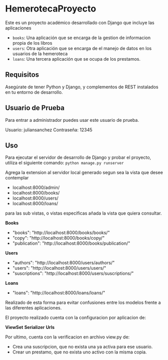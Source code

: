 # HemerotecaProyecto

Este es un proyecto académico desarrollado con Django que incluye las aplicaciones

- `books`: Una aplicación que se encarga de la gestion de informacion propia de los libros
- `users`: Otra aplicación que se encarga de el manejo de datos en los usuarios de la hemeroteca
- `loans`: Una tercera aplicación que se ocupa de los prestamos.

## Requisitos

Asegúrate de tener Python y Django, y complementos de REST instalados en tu entorno de desarrollo.

## Usuario de Prueba
Para entrar a administrador puedes usar este usuario de prueba.

Usuario: juliansanchez
Contraseña: 12345

## Uso
Para ejecutar el servidor de desarrollo de Django y probar el proyecto, utiliza el siguiente comando:
```python manage.py runserver```

Agrega la extension al servidor local generado segun sea la vista que desee contemplar

* localhost:8000/admin/
* localhost:8000/books/
* localhost:8000/users/
* localhost:8000/loans/

para las sub vistas, o vistas especificas añada la vista que quiera consultar.


**Books**
* "books": "http://localhost:8000/books/books/"
* "copy": "http://localhost:8000/books/copy/"
* "publication": "http://localhost:8000/books/publication/"

**Users**
* "authors": "http://localhost:8000/users/authors/"
* "users": "http://localhost:8000/users/users/"
* "suscriptions": "http://localhost:8000/users/suscriptions/"

**Loans**
* "loans": "http://localhost:8000/loans/loans/"

Realizado de esta forma para evitar confusiones entre los modelos frente a las diferentes aplicaciones.


El proyecto realizado cuenta con la configuracion por aplicacion de:

**ViewSet**
**Serializer**
**Urls**

Por ultimo, cuenta con la verificacion en archivo view.py de:

* Crea una suscripcion, que no exista una ya activa para ese usuario.
* Crear un prestamo, que no exista uno activo con la misma copia.